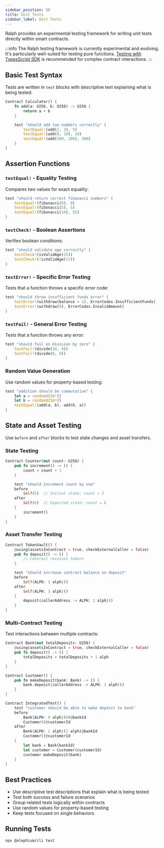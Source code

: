 ```yaml
---
sidebar_position: 50
title: Unit Tests
sidebar_label: Unit Tests
---
```


Ralph provides an experimental testing framework for writing unit tests directly within smart contracts.

:::info
The Ralph testing framework is currently experimental and evolving. It's particularly well-suited for testing pure functions. [Testing with TypesScript SDK](/sdk/testing-and-debugging) is recommended for complex contract interactions.
:::

## Basic Test Syntax

Tests are written in `test` blocks with descriptive text explaining what is being tested:

```rust
Contract Calculator() {
    fn add(a: U256, b: U256) -> U256 {
        return a + b
    }

    test "should add two numbers correctly" {
        testEqual!(add(2, 3), 5)
        testEqual!(add(0, 10), 10)
        testEqual!(add(100, 200), 300)
    }
}
```

## Assertion Functions

### `testEqual!` - Equality Testing
Compares two values for exact equality:

```rust
test "should return correct fibonacci numbers" {
    testEqual!(fibonacci(0), 0)
    testEqual!(fibonacci(5), 5)
    testEqual!(fibonacci(10), 55)
}
```

### `testCheck!` - Boolean Assertions
Verifies boolean conditions:

```rust
test "should validate age correctly" {
    testCheck!(isValidAge(25))
    testCheck!(!isValidAge(17))
}
```

### `testError!` - Specific Error Testing
Tests that a function throws a specific error code:

```rust
test "should throw insufficient funds error" {
    testError!(withdraw(balance + 1), ErrorCodes.InsufficientFunds)
    testError!(withdraw(0), ErrorCodes.InvalidAmount)
}
```

### `testFail!` - General Error Testing
Tests that a function throws any error:

```rust
test "should fail on division by zero" {
    testFail!(divide(10, 0))
    testFail!(divide(0, 0))
}
```

### Random Value Generation
Use random values for property-based testing:

```rust
test "addition should be commutative" {
    let a = randomU256!()
    let b = randomU256!()
    testEqual!(add(a, b), add(b, a))
}
```

## State and Asset Testing

Use `before` and `after` blocks to test state changes and asset transfers.

### State Testing

```rust
Contract Counter(mut count: U256) {
    pub fn increment() -> () {
        count = count + 1
    }

    test "should increment count by one"
    before
        Self(5)  // Initial state: count = 5
    after
        Self(6)  // Expected state: count = 6
    {
        increment()
    }
}
```

### Asset Transfer Testing

```rust
Contract TokenVault() {
    @using(assetsInContract = true, checkExternalCaller = false)
    pub fn deposit() -> () {
        // Contract receives tokens
    }

    test "should increase contract balance on deposit"
    before
        Self{ALPH: 1 alph}()
    after
        Self{ALPH: 3 alph}()
    {
        deposit{callerAddress -> ALPH: 2 alph}()
    }
}
```

### Multi-Contract Testing

Test interactions between multiple contracts:

```rust
Contract Bank(mut totalDeposits: U256) {
    @using(assetsInContract = true, checkExternalCaller = false)
    pub fn deposit() -> () {
        totalDeposits = totalDeposits + 1 alph
    }
}

Contract Customer() {
    pub fn makeDeposit(bank: Bank) -> () {
        bank.deposit{callerAddress -> ALPH: 1 alph}()
    }
}

Contract IntegratedTest() {
    test "customer should be able to make deposit to bank"
    before
        Bank{ALPH: 0 alph}(0)@bankId
        Customer()@customerId
    after
        Bank{ALPH: 1 alph}(1 alph)@bankId
        Customer()@customerId
    {
        let bank = Bank(bankId)
        let customer = Customer(customerId)
        customer.makeDeposit(bank)
    }
}
```

## Best Practices

- Use descriptive test descriptions that explain what is being tested
- Test both success and failure scenarios
- Group related tests logically within contracts
- Use random values for property-based testing
- Keep tests focused on single behaviors

## Running Tests

```bash
npx @alephium/cli test
```
